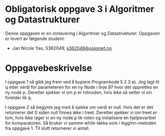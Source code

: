 # Obligatorisk oppgave 3 i Algoritmer og Datastrukturer

Denne oppgaven er en innlevering i Algoritmer og Datastrukturer. 
Oppgaven er levert av følgende student:
* Jan Nicole Yao, S362049, s362049@oslomet.no


# Oppgavebeskrivelse

I oppgave 1 så gikk jeg frem ved å kopiere Programkode 5.2 3 a). Jeg lagt til q etter verdi for parameteren for en ny
Node i linje 97 hvor det opprettes en ny node p. Deretter sjekker vi om p er rotnoden, hvis ikke så setter vi sin
forelder lik q.

I oppgave 2 så begynte jeg med å sjekke om verdi er null. Hvis det er det returnerer det 0 siden null finnes ikke i
treet. Deretter sjekker vi om treet er tom, hvis ikke lager vi en ny node p lik roten og initialisere en hjelpevaribel
for komparatoren. Så bruker vi samme while-løkka som i leggInn-metoden fra oppgave 1. Til slutt returnerer vi antall. 
